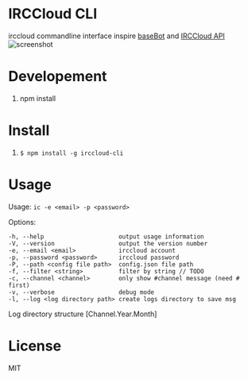 IRCCloud CLI
=================
irccloud commandline interface inspire [baseBot](https://github.com/voldyman/baseBot) and [IRCCloud API](https://github.com/irccloud/irccloud-tools/wiki/API-Overview)
![screenshot](https://raw.github.com/yhsiang/irccloud-cli/master/screenshot.png "screenshot")

Developement
=================
1. npm install

Install
=================
1. `$ npm install -g irccloud-cli`

Usage
=================
  Usage: `ic -e <email> -p <password>`

  Options:

    -h, --help                     output usage information
    -V, --version                  output the version number
    -e, --email <email>            irccloud account
    -p, --password <password>      irccloud password
    -P, --path <config file path>  config.json file path
    -f, --filter <string>          filter by string // TODO
    -c, --channel <channel>        only show #channel message (need # first)
    -v, --verbose                  debug mode
    -l, --log <log directory path> create logs directory to save msg

  Log directory structure
  [Channel.Year.Month]


License
=================
MIT
